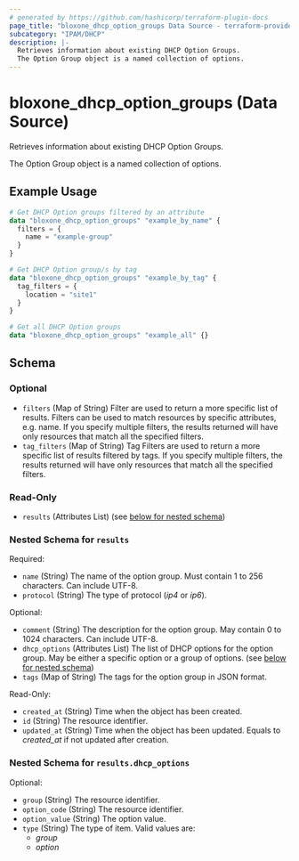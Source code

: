 ```yaml
---
# generated by https://github.com/hashicorp/terraform-plugin-docs
page_title: "bloxone_dhcp_option_groups Data Source - terraform-provider-bloxone"
subcategory: "IPAM/DHCP"
description: |-
  Retrieves information about existing DHCP Option Groups.
  The Option Group object is a named collection of options.
---
```


# bloxone_dhcp_option_groups (Data Source)

Retrieves information about existing DHCP Option Groups.

The Option Group object is a named collection of options.

## Example Usage

```terraform
# Get DHCP Option groups filtered by an attribute
data "bloxone_dhcp_option_groups" "example_by_name" {
  filters = {
    name = "example-group"
  }
}

# Get DHCP Option group/s by tag
data "bloxone_dhcp_option_groups" "example_by_tag" {
  tag_filters = {
    location = "site1"
  }
}

# Get all DHCP Option groups
data "bloxone_dhcp_option_groups" "example_all" {}
```

<!-- schema generated by tfplugindocs -->
## Schema

### Optional

- `filters` (Map of String) Filter are used to return a more specific list of results. Filters can be used to match resources by specific attributes, e.g. name. If you specify multiple filters, the results returned will have only resources that match all the specified filters.
- `tag_filters` (Map of String) Tag Filters are used to return a more specific list of results filtered by tags. If you specify multiple filters, the results returned will have only resources that match all the specified filters.

### Read-Only

- `results` (Attributes List) (see [below for nested schema](#nestedatt--results))

<a id="nestedatt--results"></a>
### Nested Schema for `results`

Required:

- `name` (String) The name of the option group. Must contain 1 to 256 characters. Can include UTF-8.
- `protocol` (String) The type of protocol (_ip4_ or _ip6_).

Optional:

- `comment` (String) The description for the option group. May contain 0 to 1024 characters. Can include UTF-8.
- `dhcp_options` (Attributes List) The list of DHCP options for the option group. May be either a specific option or a group of options. (see [below for nested schema](#nestedatt--results--dhcp_options))
- `tags` (Map of String) The tags for the option group in JSON format.

Read-Only:

- `created_at` (String) Time when the object has been created.
- `id` (String) The resource identifier.
- `updated_at` (String) Time when the object has been updated. Equals to _created_at_ if not updated after creation.

<a id="nestedatt--results--dhcp_options"></a>
### Nested Schema for `results.dhcp_options`

Optional:

- `group` (String) The resource identifier.
- `option_code` (String) The resource identifier.
- `option_value` (String) The option value.
- `type` (String) The type of item. Valid values are:
  * _group_
  * _option_
